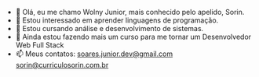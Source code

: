 - 👋 Olá, eu me chamo Wolny Junior, mais conhecido pelo apelido, Sorin.
- 👀 Estou interessado em aprender linguagens de programação.
- 🌱 Estou cursando análise  e desenvolvimento de sistemas.
- 💞️ Ainda estou fazendo mais um curso para me tornar um Desenvolvedor Web Full Stack
- 📫 Meus contatos:  soares.junior.dev@gmail.com sorin@curriculosorin.com.br
